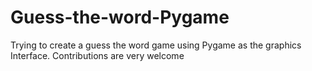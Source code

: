# Guess-the-word-Pygame

Trying to create a guess the word game using Pygame as the graphics Interface.
Contributions are very welcome
